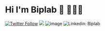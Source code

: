 # Hi I'm Biplab 👋 👩🏾‍💻
[![Twitter Follow](https://img.shields.io/twitter/follow/biplabdatta25?label=Follow)](https://github.com/kaithedevil/kaithedevil)
<img src="{https://img.shields.io/badge/LinkedIn-0077B5?style=for-the-badge&logo=linkedin&logoColor=white}" />
![image]({https://img.shields.io/badge/LinkedIn-0077B5?style=for-the-badge&logo=linkedin&logoColor=white})
<img src="https://camo.githubusercontent.com/adb616edd8266ce84b6c47bb69538045e4b600f74a2ec909d435ef8ce7aa6c64/68747470733a2f2f696d672e736869656c64732e696f2f62616467652f2d54616e79612d626c75653f7374796c653d666c61742d737175617265266c6f676f3d4c696e6b6564696e266c6f676f436f6c6f723d7768697465266c696e6b3d68747470733a2f2f7777772e6c696e6b6564696e2e636f6d2f696e2f74616e796172616a68616e732f" alt="Linkedin: Biplab" data-canonical-src="https://img.shields.io/badge/-Biplab-blue?style=flat-square&amp;logo=Linkedin&amp;logoColor=white&amp;link=https://www.linkedin.com/in/biplab-datta-b77857230/" style="max-width: 100%;">
<!--
**kaithedevil/kaithedevil** is a ✨ _special_ ✨ repository because its `README.md` (this file) appears on your GitHub profile.

Here are some ideas to get you started:

- 🔭 I’m currently working on ...
- 🌱 I’m currently learning ...
- 👯 I’m looking to collaborate on ...
- 🤔 I’m looking for help with ...
- 💬 Ask me about ...
- 📫 How to reach me: ...
- 😄 Pronouns: ...
- ⚡ Fun fact: ...
-->
